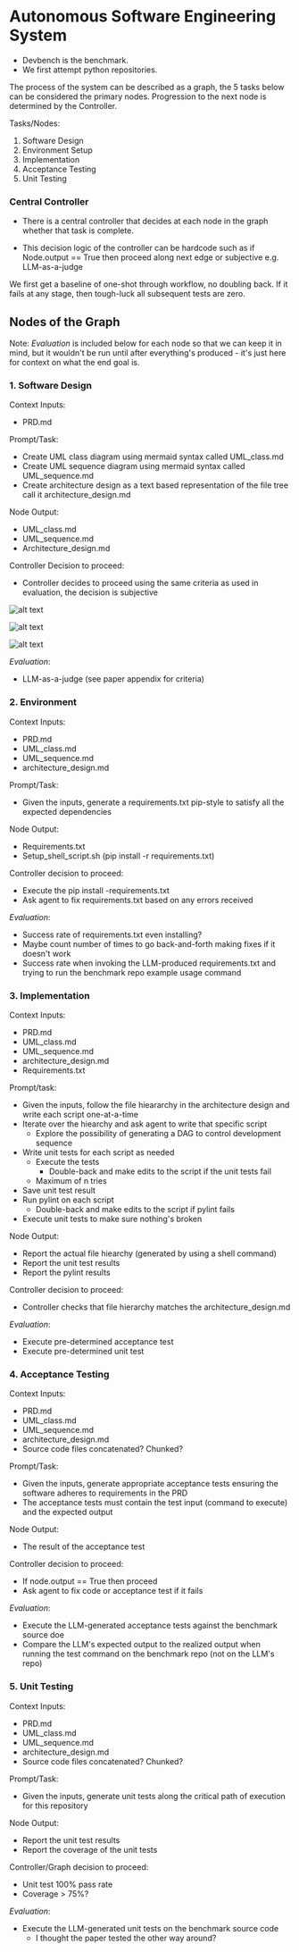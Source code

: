 # Autonomous Software Engineering System

* Devbench is the benchmark.
* We first attempt python repositories.


The process of the system can be described as a graph, the 5 tasks below can be considered the primary nodes. Progression to the next node is determined by the Controller.

Tasks/Nodes:
1. Software Design
2. Environment Setup
3. Implementation
4. Acceptance Testing
5. Unit Testing

### Central Controller

* There is a central controller that decides at each node in the graph whether that task is complete.

* This decision logic of the controller can be hardcode such as if Node.output == True then proceed along next edge or subjective e.g. LLM-as-a-judge

We first get a baseline of one-shot through workflow, no doubling back. If it fails at any stage, then tough-luck all subsequent tests are zero.


## Nodes of the Graph

Note: *Evaluation* is included below for each node so that we can keep it in mind, but it wouldn't be run until after everything's produced - it's just here for context on what the end goal is. 


### 1. Software Design

Context Inputs:
* PRD.md
 
Prompt/Task:
* Create UML class diagram using mermaid syntax called UML_class.md
* Create  UML sequence diagram using mermaid syntax called UML_sequence.md
* Create architecture design as a text based representation of the file tree call it architecture_design.md
 

Node Output:
* UML_class.md
* UML_sequence.md
* Architecture_design.md
 
Controller Decision to proceed:
* Controller decides to proceed using the same criteria as used in evaluation, the decision is subjective
 
![alt text](images/image.png)

![alt text](images/image-1.png)

![alt text](images/image-2.png)


*Evaluation*:
* LLM-as-a-judge (see paper appendix for criteria)
 

### 2. Environment

Context Inputs:
* PRD.md
* UML_class.md
* UML_sequence.md
* architecture_design.md
 

Prompt/Task:
* Given the inputs, generate a requirements.txt pip-style to satisfy all the expected dependencies
 

Node Output:
* Requirements.txt
* Setup_shell_script.sh (pip install -r requirements.txt)
 

Controller decision to proceed:
* Execute the pip install -requirements.txt
* Ask agent to fix requirements.txt based on any errors received
 

*Evaluation*:
* Success rate of requirements.txt even installing?
* Maybe count number of times to go back-and-forth making fixes if it doesn't work
* Success rate when invoking the LLM-produced requirements.txt and trying to run the benchmark repo example usage command
 

### 3. Implementation

Context Inputs:
* PRD.md
* UML_class.md
* UML_sequence.md
* architecture_design.md
* Requirements.txt
 

Prompt/task:
* Given the inputs, follow the file hieararchy in the architecture design and write each script one-at-a-time
* Iterate over the hiearchy and ask agent to write that specific script
    * Explore the possibility of generating a DAG to control development sequence
* Write unit tests for each script as needed
    * Execute the tests
        * Double-back and make edits to the script if the unit tests fail
    * Maximum of n tries
* Save unit test result
* Run pylint on each script
    * Double-back and make edits to the script if pylint fails
* Execute unit tests to make sure nothing's broken
 

Node Output:
* Report the actual file hiearchy (generated by using a shell command)
* Report the unit test results
* Report the pylint results
 

Controller decision to proceed:
* Controller checks that file hierarchy matches the architecture_design.md
 

*Evaluation*:
* Execute pre-determined acceptance test
* Execute pre-determined unit test

### 4. Acceptance Testing

Context Inputs:
* PRD.md
* UML_class.md
* UML_sequence.md
* architecture_design.md
* Source code files concatenated? Chunked?
 

Prompt/Task:
* Given the inputs, generate appropriate acceptance tests ensuring the software adheres to requirements in the PRD
* The acceptance tests must contain the test input (command to execute) and the expected output
 

Node Output:
* The result of the acceptance test
 

Controller decision to proceed:
* If node.output == True then proceed
* Ask agent to fix code or acceptance test if it fails
 

*Evaluation*:
* Execute the LLM-generated acceptance tests against the benchmark source doe
* Compare the LLM's expected output to the realized output when running the test command on the benchmark repo (not on the LLM's repo)
 

### 5. Unit Testing

Context Inputs:
* PRD.md
* UML_class.md
* UML_sequence.md
* architecture_design.md
* Source code files concatenated? Chunked?
 

Prompt/Task:
* Given the inputs, generate unit tests along the critical path of execution for this repository
 

Node Output:
* Report the unit test results
* Report the coverage of the unit tests
 

Controller/Graph decision to proceed:
* Unit test 100% pass rate
* Coverage > 75%?
 

*Evaluation*:
* Execute the LLM-generated unit tests on the benchmark source code
    * I thought the paper tested the other way around?
